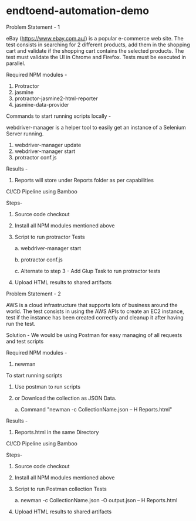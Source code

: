 # endtoend-automation-demo

Problem Statement - 1

eBay (https://www.ebay.com.au/) is a popular e-commerce web site.
The test consists in searching for 2 different products, add them in the shopping cart and
validate if the shopping cart contains the selected products.
The test must validate the UI in Chrome and Firefox. Tests must be executed in parallel.

Required NPM modules -

1. Protractor
2. jasmine
3. protractor-jasmine2-html-reporter
4. jasmine-data-provider

Commands to start running scripts locally -

webdriver-manager is a helper tool to easily get an instance of a Selenium Server running.

1. webdriver-manager update
2. webdriver-manager start
3. protractor conf.js

Results -

1. Reports will store under Reports folder as per capabilities

CI/CD Pipeline using Bamboo

Steps-
1. Source code checkout
2. Install all NPM modules mentioned above
3. Script to run protractor Tests

   a. webdriver-manager start

   b. protractor conf.js

   c. Alternate to step 3 - Add Glup Task to run protractor tests
   
4. Upload HTML results to shared artifacts

Problem Statement - 2

AWS is a cloud infrastructure that supports lots of business around the world.
The test consists in using the AWS APIs to create an EC2 instance, test if the instance has
been created correctly and cleanup it after having run the test.

Solution -
We would be using Postman for easy managing of all requests and test scripts

Required NPM modules -

1. newman

To start running scripts

1. Use postman to run scripts
2. or Download the collection as JSON Data.

   a. Command "newman -c CollectionName.json – H Reports.html"

Results -

1. Reports.html in the same Directory

CI/CD Pipeline using Bamboo

Steps-

1. Source code checkout
2. Install all NPM modules mentioned above
3. Script to run Postman collection Tests

   a. newman -c CollectionName.json  -O output.json – H Reports.html

4. Upload HTML results to shared artifacts
